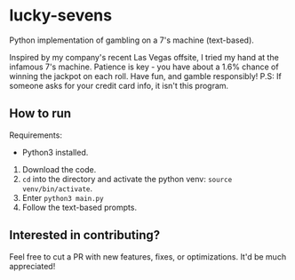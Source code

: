 # lucky-sevens
Python implementation of gambling on a 7's machine (text-based).

Inspired by my company's recent Las Vegas offsite, I tried my hand at the infamous 7's machine. Patience is key - you
have about a 1.6% chance of winning the jackpot on each roll. 
Have fun, and gamble responsibly!
P.S: If someone asks for your credit card info, it isn't this program.


## How to run

Requirements: 
- Python3 installed. 

1. Download the code. 
2. `cd` into the directory and activate the python venv: `source venv/bin/activate`.
3. Enter `python3 main.py`
4. Follow the text-based prompts. 


## Interested in contributing?

Feel free to cut a PR with new features, fixes, or optimizations. It'd be much appreciated! 
